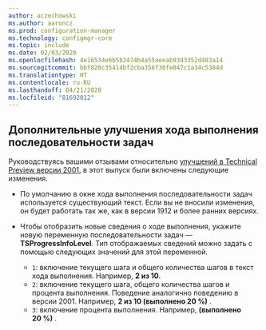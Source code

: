 ```yaml
---
author: aczechowski
ms.author: aaroncz
ms.prod: configuration-manager
ms.technology: configmgr-core
ms.topic: include
ms.date: 02/03/2020
ms.openlocfilehash: 4e16534e6b5b2474b4a55aeeab9343352d483a14
ms.sourcegitcommit: bbf820c35414bf2cba356f30fe047c1a34c5384d
ms.translationtype: HT
ms.contentlocale: ru-RU
ms.lasthandoff: 04/21/2020
ms.locfileid: "81692012"
---
```

## <a name="additional-improvement-to-task-sequence-progress"></a><a name="bkmk_tsprogress"></a> Дополнительные улучшения хода выполнения последовательности задач

<!--5932692, fka 2356386-->

Руководствуясь вашими отзывами относительно [улучшений в Technical Preview версии 2001](../../technical-preview-2001.md#bkmk_tsprogress), в этот выпуск были включены следующие изменения.

- По умолчанию в окне хода выполнения последовательности задач используется существующий текст. Если вы не вносили изменения, он будет работать так же, как в версии 1912 и более ранних версиях.

- Чтобы отобразить новые сведения о ходе выполнения, укажите новую переменную последовательности задач — **TSProgressInfoLevel**. Тип отображаемых сведений можно задать с помощью следующих значений для этой переменной.

  - `1`: включение текущего шага и общего количества шагов в текст хода выполнения. Например, **2 из 10**.
  - `2`: включение текущего шага, общего количества шагов и процента выполнения. Поведение аналогично поведению в версии 2001. Например, **2 из 10 (выполнено 20 %)** .
  - `3`: включение процента выполнения. Например, **(выполнено 20 %)** .

